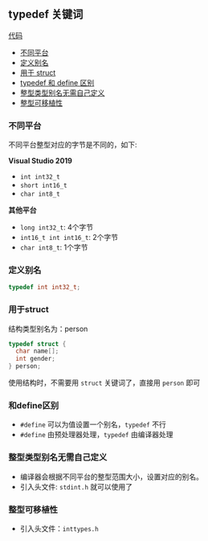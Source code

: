 ## typedef 关键词

[代码](../../c_from_hello_code/44_typedef/main.c)

- [不同平台](#不同平台)
- [定义别名](#定义别名)
- [用于 struct](#用于struct)
- [typedef 和 define 区别](#和define区别)
- [整型类型别名无需自己定义](#整型类型别名无需自己定义)
- [整型可移植性](#整型可移植性)

### 不同平台
不同平台整型对应的字节是不同的，如下:

**Visual Studio 2019**
- `int int32_t`
- `short int16_t`
- `char int8_t`

**其他平台**
- `long int32_t`: 4个字节
- `int16_t int int16_t`: 2个字节
- `char int8_t`: 1个字节

### 定义别名

```c
typedef int int32_t;
```

### 用于struct

结构类型别名为：person
```c
typedef struct {
  char name[];
  int gender;
} person;
```
使用结构时，不需要用 `struct` 关键词了，直接用 `person` 即可

### 和define区别

- `#define` 可以为值设置一个别名，`typedef` 不行
- `#define` 由预处理器处理，`typedef` 由编译器处理

### 整型类型别名无需自己定义

- 编译器会根据不同平台的整型范围大小，设置对应的别名。
- 引入头文件: `stdint.h` 就可以使用了

### 整型可移植性

- 引入头文件：`inttypes.h`
